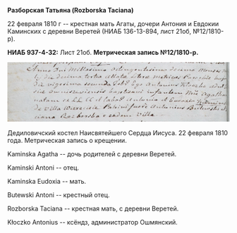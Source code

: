 **Разборская Татьяна (Rozborska Taciana)**

22 февраля 1810 г -- крестная мать Агаты, дочери Антония и Евдокии
Каминских с деревни Веретей (НИАБ 136-13-894, лист 21об, №12/1810-р).

**НИАБ 937-4-32:** Лист 21об. **Метрическая запись №12/1810-р.**

![](./media/6f03c98dbb75a7e57fcadedb1b84b6d102133e24.png)

Дедиловичский костел Наисвятейшего Сердца Иисуса. 22 февраля 1810 года.
Метрическая запись о крещении.

Kaminska Agatha -- дочь родителей с деревни Веретей.

Kaminski Antoni -- отец.

Kaminska Eudoxia -- мать.

Butewski Antoni -- крестный отец.

Rozborska Taciana -- крестная мать, с деревни Веретей.

Kłoczko Antonius -- ксёндз, администратор Ошмянский.
